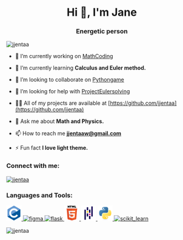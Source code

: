 <h1 align="center">Hi 👋, I'm Jane</h1>
<h3 align="center">Energetic person</h3>

<p align="left"> <img src="https://komarev.com/ghpvc/?username=jjentaa&label=Profile%20views&color=0e75b6&style=flat" alt="jjentaa" /> </p>

- 🔭 I’m currently working on [MathCoding](git@github.com:jjentaa/MathCoding.git)

- 🌱 I’m currently learning **Calculus and Euler method.**

- 👯 I’m looking to collaborate on [Pythongame](git@github.com:jjentaa/Pythongame.git)

- 🤝 I’m looking for help with [ProjectEulersolving](git@github.com:jjentaa/ProjectEulersolving.git)

- 👨‍💻 All of my projects are available at [https://github.com/jjentaa](https://github.com/jjentaa)

- 💬 Ask me about **Math and Physics.**

- 📫 How to reach me **jjentaaw@gmail.com**

- ⚡ Fun fact **I love light theme.**

<h3 align="left">Connect with me:</h3>
<p align="left">
<a href="https://kaggle.com/jjentaa" target="blank"><img align="center" src="https://raw.githubusercontent.com/rahuldkjain/github-profile-readme-generator/master/src/images/icons/Social/kaggle.svg" alt="jjentaa" height="30" width="40" /></a>
</p>

<h3 align="left">Languages and Tools:</h3>
<p align="left"> <a href="https://www.cprogramming.com/" target="_blank" rel="noreferrer"> <img src="https://raw.githubusercontent.com/devicons/devicon/master/icons/c/c-original.svg" alt="c" width="40" height="40"/> </a> <a href="https://www.figma.com/" target="_blank" rel="noreferrer"> <img src="https://www.vectorlogo.zone/logos/figma/figma-icon.svg" alt="figma" width="40" height="40"/> </a> <a href="https://flask.palletsprojects.com/" target="_blank" rel="noreferrer"> <img src="https://www.vectorlogo.zone/logos/pocoo_flask/pocoo_flask-icon.svg" alt="flask" width="40" height="40"/> </a> <a href="https://www.w3.org/html/" target="_blank" rel="noreferrer"> <img src="https://raw.githubusercontent.com/devicons/devicon/master/icons/html5/html5-original-wordmark.svg" alt="html5" width="40" height="40"/> </a> <a href="https://pandas.pydata.org/" target="_blank" rel="noreferrer"> <img src="https://raw.githubusercontent.com/devicons/devicon/2ae2a900d2f041da66e950e4d48052658d850630/icons/pandas/pandas-original.svg" alt="pandas" width="40" height="40"/> </a> <a href="https://www.python.org" target="_blank" rel="noreferrer"> <img src="https://raw.githubusercontent.com/devicons/devicon/master/icons/python/python-original.svg" alt="python" width="40" height="40"/> </a> <a href="https://scikit-learn.org/" target="_blank" rel="noreferrer"> <img src="https://upload.wikimedia.org/wikipedia/commons/0/05/Scikit_learn_logo_small.svg" alt="scikit_learn" width="40" height="40"/> </a> </p>

<p><img align="center" src="https://github-readme-stats.vercel.app/api/top-langs?username=jjentaa&show_icons=true&locale=en&layout=compact" alt="jjentaa" /></p>
